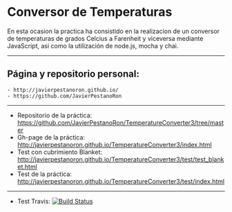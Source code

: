 **Conversor de Temperaturas**
=======================

En esta ocasion la practica ha consistido en la realizacion de un conversor de temperaturas de grados Celcius a Farenheit y viceversa mediante JavaScript, asi como la utilización de node.js, mocha y chai.

----------
 
 Página y repositorio personal:
 -------------------------------
    - http://javierpestanoron.github.io/
    - https://github.com/JavierPestanoRon

-----------

 - Repositorio de la práctica: https://github.com/JavierPestanoRon/TemperatureConverter3/tree/master
 - Gh-page de la práctica: http://javierpestanoron.github.io/TemperatureConverter3/index.html
 - Test con cubrimiento Blanket: http://javierpestanoron.github.io/TemperatureConverter3/test/test_blanket.html
 - Test de la práctica: http://javierpestanoron.github.io/TemperatureConverter3/test/index.html
 
 ---------- 
 - Test Travis: [![Build Status](https://travis-ci.org/JavierPestanoRon/TemperatureConverter3.svg)](https://travis-ci.org/JavierPestanoRon/TemperatureConverter3)

